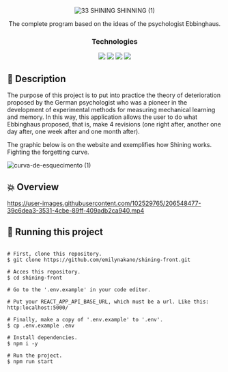 <div align="center">
  
  ![33 SHINING SHINNING (1)](https://user-images.githubusercontent.com/102529765/206551305-d818754b-89ce-4f26-85b9-1bc4b6cc16ed.png)
  
  The complete program based on the ideas of the psychologist Ebbinghaus.

</div>

<div align="center">
  
   ### Technologies
  <img src="https://img.shields.io/badge/React-20232A?style=for-the-badge&logo=react&logoColor=61DAFB" />
   <img src="https://img.shields.io/badge/Cypress-17202C?style=for-the-badge&logo=cypress&logoColor=white" />
  <img src="https://img.shields.io/badge/styled--components-DB7093?style=for-the-badge&logo=styled-components&logoColor=white" />
  <img src="https://img.shields.io/badge/JavaScript-323330?style=for-the-badge&logo=javascript&logoColor=F7DF1E" />

</div>


 ## :page_with_curl: Description
  
The purpose of this project is to put into practice the theory of deterioration proposed by the German psychologist who was a pioneer in the development of experimental methods for measuring mechanical learning and memory. In this way, this application allows the user to do what Ebbinghaus proposed, that is, make 4 revisions (one right after, another one day after, one week after and one month after). 


The graphic below is on the website and exemplifies how Shining works. Fighting the forgetting curve.

![curva-de-esquecimento (1)](https://user-images.githubusercontent.com/102529765/206557328-0df7f954-1cd6-4f0d-b33e-5083919070b3.png)

## :boom: Overview

https://user-images.githubusercontent.com/102529765/206548477-39c6dea3-3531-4cbe-89ff-409adb2ca940.mp4


## 🏁 Running this project
	
```
	
# First, clone this repository.
$ git clone https://github.com/emilynakano/shining-front.git

# Acces this repository.
$ cd shining-front

# Go to the '.env.example' in your code editor.
	
# Put your REACT_APP_API_BASE_URL, which must be a url. Like this: http:localhost:5000/
	
# Finally, make a copy of '.env.example' to '.env'.
$ cp .env.example .env

# Install dependencies.
$ npm i -y
	
# Run the project.
$ npm run start	
	
```


